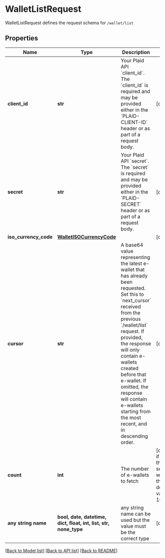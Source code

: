 # WalletListRequest

WalletListRequest defines the request schema for `/wallet/list`

## Properties
Name | Type | Description | Notes
------------ | ------------- | ------------- | -------------
**client_id** | **str** | Your Plaid API &#x60;client_id&#x60;. The &#x60;client_id&#x60; is required and may be provided either in the &#x60;PLAID-CLIENT-ID&#x60; header or as part of a request body. | [optional] 
**secret** | **str** | Your Plaid API &#x60;secret&#x60;. The &#x60;secret&#x60; is required and may be provided either in the &#x60;PLAID-SECRET&#x60; header or as part of a request body. | [optional] 
**iso_currency_code** | [**WalletISOCurrencyCode**](WalletISOCurrencyCode.md) |  | [optional] 
**cursor** | **str** | A base64 value representing the latest e-wallet that has already been requested. Set this to &#x60;next_cursor&#x60; received from the previous &#x60;/wallet/list&#x60; request. If provided, the response will only contain e-wallets created before that e-wallet. If omitted, the response will contain e-wallets starting from the most recent, and in descending order. | [optional] 
**count** | **int** | The number of e-wallets to fetch | [optional]  if omitted the server will use the default value of 10
**any string name** | **bool, date, datetime, dict, float, int, list, str, none_type** | any string name can be used but the value must be the correct type | [optional]

[[Back to Model list]](../README.md#documentation-for-models) [[Back to API list]](../README.md#documentation-for-api-endpoints) [[Back to README]](../README.md)


